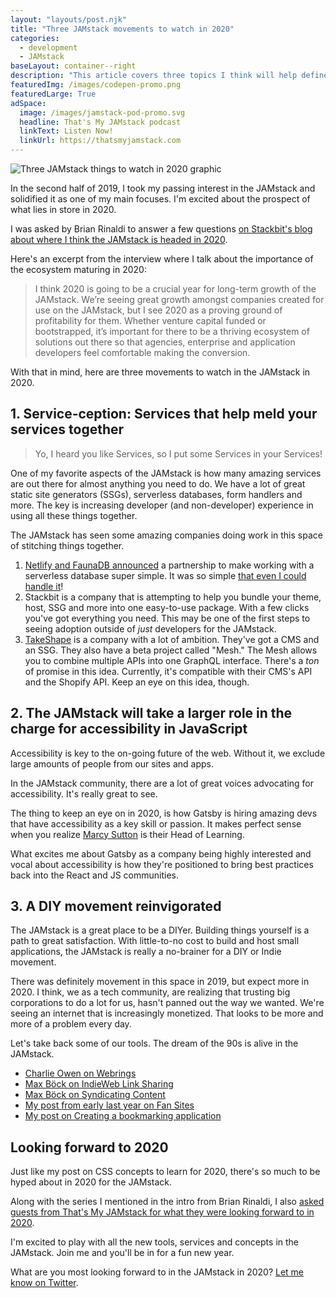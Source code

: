 ```yaml
---
layout: "layouts/post.njk"
title: "Three JAMstack movements to watch in 2020"
categories:
  - development
  - JAMstack
baseLayout: container--right
description: "This article covers three topics I think will help define the JAMstack in 2020."
featuredImg: /images/codepen-promo.png
featuredLarge: True
adSpace: 
  image: /images/jamstack-pod-promo.svg
  headline: That's My JAMstack podcast
  linkText: Listen Now!
  linkUrl: https://thatsmyjamstack.com
---
```

![Three JAMstack things to watch in 2020 graphic](/images/jamstack-2020.svg)

In the second half of 2019, I took my passing interest in the JAMstack and solidified it as one of my main focuses. I'm excited about the prospect of what lies in store in 2020.

I was asked by Brian Rinaldi to answer a few questions [on Stackbit's blog about where I think the JAMstack is headed in 2020](https://www.stackbit.com/blog/jamstack-2020-bryan-robinson/).

Here's an excerpt from the interview where I talk about the importance of the ecosystem maturing in 2020:

> I think 2020 is going to be a crucial year for long-term growth of the JAMstack. We’re seeing great growth amongst companies created for use on the JAMstack, but I see 2020 as a proving ground of profitability for them. Whether venture capital funded or bootstrapped, it’s important for there to be a thriving ecosystem of solutions out there so that agencies, enterprise and application developers feel comfortable making the conversion.

With that in mind, here are three movements to watch in the JAMstack in 2020.

## 1\. Service-ception: Services that help meld your services together

> Yo, I heard you like Services, so I put some Services in your Services!

One of my favorite aspects of the JAMstack is how many amazing services are out there for almost anything you need to do. We have a lot of great static site generators (SSGs), serverless databases, form handlers and more. The key is increasing developer (and non-developer) experience in using all these things together.

The JAMstack has seen some amazing companies doing work in this space of stitching things together.

1. [Netlify and FaunaDB announced](https://www.netlify.com/blog/2019/09/10/announcing-the-faunadb-add-on-for-netlify/) a partnership to make working with a serverless database super simple. It was so simple [that even I could handle it](https://www.smashingmagazine.com/2019/10/bookmarking-application-faunadb-netlify-11ty/)!
2. Stackbit is a company that is attempting to help you bundle your theme, host, SSG and more into one easy-to-use package. With a few clicks you've got everything you need. This may be one of the first steps to seeing adoption outside of _just_ developers for the JAMstack.
3. [TakeShape](https://www.takeshape.io/) is a company with a lot of ambition. They've got a CMS and an SSG. They also have a beta project called "Mesh." The Mesh allows you to combine multiple APIs into one GraphQL interface. There's a _ton_ of promise in this idea. Currently, it's compatible with their CMS's API and the Shopify API. Keep an eye on this idea, though.

## 2\. The JAMstack will take a larger role in the charge for accessibility in JavaScript

Accessibility is key to the on-going future of the web. Without it, we exclude large amounts of people from our sites and apps.

In the JAMstack community, there are a lot of great voices advocating for accessibility. It's really great to see.

The thing to keep an eye on in 2020, is how Gatsby is hiring amazing devs that have accessibility as a key skill or passion. It makes perfect sense when you realize [Marcy Sutton](https://marcysutton.com/) is their Head of Learning.

What excites me about Gatsby as a company being highly interested and vocal about accessibility is how they're positioned to bring best practices back into the React and JS communities.

## 3\. A DIY movement reinvigorated

The JAMstack is a great place to be a DIYer. Building things yourself is a path to great satisfaction. With little-to-no cost to build and host small applications, the JAMstack is really a no-brainer for a DIY or Indie movement.

There was definitely movement in this space in 2019, but expect more in 2020\. I think, we as a tech community, are realizing that trusting big corporations to do a lot for us, hasn't panned out the way we wanted. We're seeing an internet that is increasingly monetized. That looks to be more and more of a problem every day.

Let's take back some of our tools. The dream of the 90s is alive in the JAMstack.

* [Charlie Owen on Webrings](https://www.sonniesedge.net/posts/webrings/)
* [Max Böck on IndieWeb Link Sharing](https://mxb.dev/blog/indieweb-link-sharing/)
* [Max Böck on Syndicating Content](https://mxb.dev/blog/syndicating-content-to-twitter-with-netlify-functions/)
* [My post from early last year on Fan Sites](https://bryanlrobinson.com/blog/bring-fansites-back-to-the-web/)
* [My post on Creating a bookmarking application](https://www.smashingmagazine.com/2019/10/bookmarking-application-faunadb-netlify-11ty/)

## Looking forward to 2020

Just like my post on CSS concepts to learn for 2020, there's so much to be hyped about in 2020 for the JAMstack.

Along with the series I mentioned in the intro from Brian Rinaldi, I also [asked guests from That's My JAMstack for what they were looking forward to in 2020](https://thatsmyjamstack.com/posts/2020-jamstack-year-in-preview/).

I'm excited to play with all the new tools, services and concepts in the JAMstack. Join me and you'll be in for a fun new year.

What are you most looking forward to in the JAMstack in 2020? [Let me know on Twitter](https://twitter.com/intent/tweet?text=I'm%20looking%20forward%20...to&url=&via=brob).